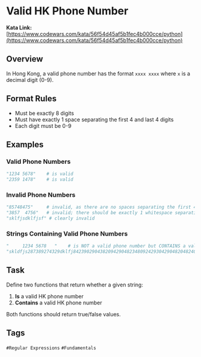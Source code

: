# Valid HK Phone Number

**Kata Link:** [https://www.codewars.com/kata/56f54d45af5b1fec4b000cce/python](https://www.codewars.com/kata/56f54d45af5b1fec4b000cce/python)

## Overview

In Hong Kong, a valid phone number has the format `xxxx xxxx` where `x` is a decimal digit (0-9).

## Format Rules

- Must be exactly 8 digits
- Must have exactly 1 space separating the first 4 and last 4 digits
- Each digit must be 0-9

## Examples

### Valid Phone Numbers

```python
"1234 5678"    # is valid
"2359 1478"    # is valid
```

### Invalid Phone Numbers

```python
"85748475"     # invalid, as there are no spaces separating the first 4 and last 4 digits
"3857  4756"   # invalid; there should be exactly 1 whitespace separating the first 4 and last 4 digits respectively
"sklfjsdklfjsf" # clearly invalid
```

### Strings Containing Valid Phone Numbers

```python
"     1234 5678   "    # is NOT a valid phone number but CONTAINS a valid phone number
"skldfjs287389274329dklfj84239029043820942904823480924293042904820482409209438dslfdjs9345 8234sdklfjsdkfjskl28394723987jsfss2343242kldjf23423423SDLKFJSLKsdklf"  # also contains a valid HK phone number (9345 8234)
```

## Task

Define two functions that return whether a given string:
1. **Is** a valid HK phone number
2. **Contains** a valid HK phone number

Both functions should return true/false values.

## Tags

`#Regular Expressions` `#Fundamentals`